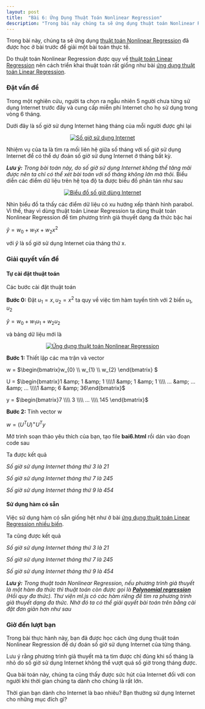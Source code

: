 ```yaml
---
layout: post
title:  "Bài 6: Ứng Dụng Thuật Toán Nonlinear Regression"
description: "Trong bài này chúng ta sẽ ứng dụng thuật toán Nonlinear Regression trong Machine Learning để dự đoán số giờ sử dụng Internet trong từng tháng."
---
```


Trong bài này, chúng ta sẽ ứng dụng <a href="https://www.dathoangblog.com/2018/07/nonlinear-regression.html" rel="noopener" target="_blank">thuật toán Nonlinear Regression</a> đã được học ở bài trước&nbsp;để giải một bài toán thực tế.

Do thuật toán Nonlinear Regression được quy về <a href="https://www.dathoangblog.com/2018/07/linear-regression-nhieu-bien.html" rel="noopener" target="_blank">thuật toán Linear Regression</a> nên cách triển khai thuật toán rất giống như bài <a href="https://www.dathoangblog.com/2018/07/ung-dung-linear-regression-nhieu-bien.html" rel="noopener" target="_blank">ứng dụng thuật toán Linear Regression</a>.
<!--more-->
<h3>
Đặt vấn đề</h3>
Trong một nghiên cứu, người ta chọn ra ngẫu nhiên 5 người chưa từng sử dụng Internet trước đây và cung cấp miễn phí Internet cho họ sử dụng trong vòng 6 tháng.

Dưới đây là số giờ sử dụng Internet hàng tháng của mỗi người được ghi lại

<div class="separator" style="clear: both; text-align: center;">
<a href="https://3.bp.blogspot.com/-AP9DMe1uFIU/W0V8VRa7MVI/AAAAAAAAD4A/0QNnVNkcg08xULd1HYDNnV1ZwsWXc6odACLcBGAs/s1600/Untitled-1.png" imageanchor="1" style="margin-left: 1em; margin-right: 1em;"><img alt="Số giờ sử dụng Internet" border="0" data-original-height="160" data-original-width="500" src="https://3.bp.blogspot.com/-AP9DMe1uFIU/W0V8VRa7MVI/AAAAAAAAD4A/0QNnVNkcg08xULd1HYDNnV1ZwsWXc6odACLcBGAs/s1600/Untitled-1.png" title="Số giờ sử dụng Internet" /></a></div>

Nhiệm vụ của ta là tìm ra mối liên hệ giữa số tháng với số giờ sử dụng Internet để có thể dự đoán số giờ sử dụng Internet ở tháng bất kỳ.

<em><strong>Lưu ý:</strong> Trong bài toán này, do số giờ sử dụng Internet không thể tăng mãi được nên ta chỉ có thể xét bài toán với số tháng không lớn mà thôi.</em>
<em>
</em> Biểu diễn các điểm dữ liệu trên hệ tọa độ ta được biểu đồ phân tán như sau

<div class="separator" style="clear: both; text-align: center;">
<a href="https://4.bp.blogspot.com/-XdwJxpt2BZQ/W0V8g7S0nuI/AAAAAAAAD4E/VZC-oVEo9x0nXdapv6FH5VBjJjfVVPBDACLcBGAs/s1600/Untitled-2.png" imageanchor="1" style="margin-left: 1em; margin-right: 1em;"><img alt="Biểu đồ số giờ dùng Internet" border="0" data-original-height="222" data-original-width="500" src="https://4.bp.blogspot.com/-XdwJxpt2BZQ/W0V8g7S0nuI/AAAAAAAAD4E/VZC-oVEo9x0nXdapv6FH5VBjJjfVVPBDACLcBGAs/s1600/Untitled-2.png" title="Biểu đồ số giờ dùng Internet" /></a></div>

Nhìn biểu đồ ta thấy các điểm dữ liệu có xu hướng xếp thành hình parabol. Vì thế, thay vì dùng thuật toán Linear Regression ta dùng thuật toán Nonlinear Regression để tìm phương trình giả thuyết dạng đa thức bậc hai

$\widehat{y} = w_{0} + w_{1}x + w_{2}x^{2}$

với&nbsp;$\widehat{y}$ là số giờ sử dụng Internet của tháng thứ x.
<h3>
Giải quyết vấn đề</h3>
<h4>
Tự cài đặt thuật toán</h4>
Các bước cài đặt thuật toán

<strong>Bước 0:</strong>&nbsp;Đặt $u_{1} = x, u_{2} = x^{2}$ ta quy về việc tìm hàm tuyến tính với 2 biến $u_{1}, u_{2}$

$\widehat{y} = w_{0} + w_{1}u_{1} + w_{2}u_{2}$

và bảng dữ liệu mới là

<div class="separator" style="clear: both; text-align: center;">
<a href="https://2.bp.blogspot.com/-PcQUxQt75K8/W0V86appaiI/AAAAAAAAD4Q/Mv6qaR5RiloetWG-paW2pbagHK4PBi4YgCLcBGAs/s1600/Untitled-3.png" imageanchor="1" style="margin-left: 1em; margin-right: 1em;"><img alt="Ứng dụng thuật toán Nonlinear Regression" border="0" data-original-height="960" data-original-width="501" src="https://2.bp.blogspot.com/-PcQUxQt75K8/W0V86appaiI/AAAAAAAAD4Q/Mv6qaR5RiloetWG-paW2pbagHK4PBi4YgCLcBGAs/s1600/Untitled-3.png" title="Ứng dụng thuật toán Nonlinear Regression" /></a></div>

<strong>Bước 1:&nbsp;</strong>Thiết lập các ma trận và vector

w = $\begin{bmatrix}w_{0} \\\\ w_{1} \\\\ w_{2} \end{bmatrix} $

U = $\begin{bmatrix}1 &amp; 1 &amp; 1 \\\\1 &amp; 1 &amp; 1 \\\\ ... &amp; ... &amp; ... \\\\1 &amp; 6 &amp; 36\end{bmatrix}$

y = $\begin{bmatrix}7 \\\\ 3 \\\\ ... \\\\ 145 \end{bmatrix}$

<strong>Bước 2:</strong>&nbsp;Tính vector w

$w = (U^{T}U)^{+}U^{T}y$

Mở trình soạn thảo yêu thích của bạn, tạo file <strong>bai6.html</strong>&nbsp;rồi dán vào đoạn code sau

<script src="https://gist.github.com/dathoangnd/48995885334c82f6feed4a33f81bf631.js"></script>

Ta được kết quả

<i>Số giờ sử dụng Internet tháng thứ 3 là 21</i>

<i>Số giờ sử dụng Internet tháng thứ 7 là 245</i>

<i>Số giờ sử dụng Internet tháng thứ 9 là 454</i>
<h4>
Sử dụng hàm có sẵn</h4>
Việc sử dụng hàm có sẵn giống hệt như ở bài&nbsp;<a href="https://www.dathoangblog.com/2018/07/ung-dung-linear-regression-nhieu-bien.html" rel="noopener" target="_blank">ứng dụng thuật toán Linear Regression nhiều biến</a>.

<script src="https://gist.github.com/dathoangnd/368c2bd8e606b791dba9dd840555977a.js"></script>

Ta cũng được kết quả

<i>Số giờ sử dụng Internet tháng thứ 3 là 21</i>

<i>Số giờ sử dụng Internet tháng thứ 7 là 245</i>

<i>Số giờ sử dụng Internet tháng thứ 9 là 454</i>

<em><strong>Lưu ý:</strong>&nbsp;Trong thuật toán Nonlinear Regression, nếu phương trình giả thuyết là một hàm đa thức thì thuật toán còn được gọi là <a href="https://en.wikipedia.org/wiki/Polynomial_regression" rel="noopener" target="_blank"><strong>Polynomial regression</strong></a> (Hồi quy đa thức). Thư viện ml.js có các hàm riêng để tìm ra phương trình giả thuyết dạng đa thức. Nhờ đó ta có thể giải quyết bài toán trên bằng cài đặt đơn giản hơn như sau</em>

<script src="https://gist.github.com/dathoangnd/ac12497a97dbbafe6d944b3dedff1041.js"></script>

<h3>
Giờ đến lượt bạn</h3>
Trong bài thực hành này, bạn đã được học cách ứng dụng thuật toán Nonlinear Regression để dự đoán số giờ sử dụng Internet của từng tháng.

Lưu ý rằng phương trình giả thuyết mà ta tìm được chỉ đúng khi số tháng là nhỏ do số giờ sử dụng Internet không thể vượt quá số giờ trong tháng được.

Qua bài toán này, chúng ta cũng thấy được sức hút của Internet đối với con người khi thời gian chúng ta dành cho chúng là rất lớn.

Thời gian bạn dành cho Internet là bao nhiêu? Bạn thường sử dụng Internet cho những mục đích gì?